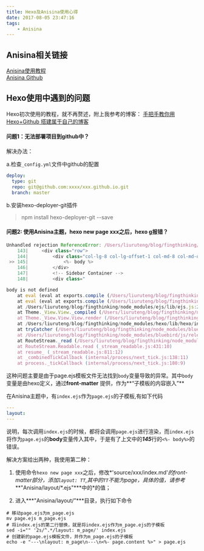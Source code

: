 ```yaml
---
title: Hexo及Anisina使用心得
date: 2017-08-05 23:47:16
tags:
	- Anisina
---
```


## Anisina相关链接
[Anisina使用教程](http://haojen.github.io/2017/05/09/Anisina-%E4%B8%AD%E6%96%87%E4%BD%BF%E7%94%A8%E6%95%99%E7%A8%8B/)  
[Anisina Github](https://github.com/Haojen/hexo-theme-Anisina)

## Hexo使用中遇到的问题
Hexo初次使用的教程，就不再赘述，附上我参考的博客：
[手把手教你用Hexo+Github 搭建属于自己的博客](http://blog.csdn.net/gdutxiaoxu/article/details/53576018)

#### 问题1：无法部署项目到github中？  
解决办法：   

a.检查`_config.yml`文件中github的配置

```yml
deploy:
  type: git
  repo: git@github.com:xxxx/xxx.github.io.git
  branch: master
```
b.安装hexo-deployer-git插件  
> npm install hexo-deployer-git --save

#### 问题2: 使用Anisina主题，hexo new page xxx之后，hexo g报错？

```javascript
Unhandled rejection ReferenceError: /Users/liuruteng/blog/fingthinking/themes/Anisina/layout/page.ejs:145
    143|     <div class="row">
    144|         <div class="col-lg-8 col-lg-offset-1 col-md-8 col-md-offset-1 col-sm-12 col-xs-12 post-container">
 >> 145|             <%- body %>
    146|         </div>
    147|         <!-- Sidebar Container -->
    148|         <div class="

body is not defined
    at eval (eval at exports.compile (/Users/liuruteng/blog/fingthinking/node_modules/ejs/lib/ejs.js:242:14), <anonymous>:30:4567)
    at eval (eval at exports.compile (/Users/liuruteng/blog/fingthinking/node_modules/ejs/lib/ejs.js:242:14), <anonymous>:30:12223)
    at /Users/liuruteng/blog/fingthinking/node_modules/ejs/lib/ejs.js:255:15
    at Theme._View.View._compiled (/Users/liuruteng/blog/fingthinking/node_modules/hexo/lib/theme/view.js:127:30)
    at Theme._View.View.View.render (/Users/liuruteng/blog/fingthinking/node_modules/hexo/lib/theme/view.js:29:15)
    at /Users/liuruteng/blog/fingthinking/node_modules/hexo/lib/hexo/index.js:390:25
    at tryCatcher (/Users/liuruteng/blog/fingthinking/node_modules/bluebird/js/release/util.js:16:23)
    at /Users/liuruteng/blog/fingthinking/node_modules/bluebird/js/release/method.js:15:34
    at RouteStream._read (/Users/liuruteng/blog/fingthinking/node_modules/hexo/lib/hexo/router.js:134:3)
    at RouteStream.Readable.read (_stream_readable.js:431:10)
    at resume_ (_stream_readable.js:811:12)
    at _combinedTickCallback (internal/process/next_tick.js:138:11)
    at process._tickCallback (internal/process/next_tick.js:180:9)
```
这种问题主要是由于page.ejs模板文件无法找到`body`变量导致的异常。其中`body`变量是由hexo定义，通过**front-matter**
提供，作为**“子模板的内容嵌入”**

在Anisina主题中，有`index.ejs`作为`page.ejs`的子模板,有如下代码

```yml index.ejs
---
layout: 
---
```
说明，每次调用`index.ejs`的时候，都将会调用`page.ejs`进行渲染，而`index.ejs`将作为`page.ejs`的**body**变量传入其中，于是有了上文中的***145***行的`<%- body%>`的错误。

解决方案给出两种，我使用第二种：  

1. 使用命令`hexo new page xxx`之后，修改*'source/xxx/index.md'*的front-matter部分，添加`layout: TT`,其中的`TT`不能为page，具体的值，请参考***"Anisina/layout/\*.ejs"***中的\*的值；

2. 进入***"Anisina/layout/”***目录，执行如下命令

```shell
# 移动page.ejs为m_page.ejs
mv page.ejs m_page.ejs  
# 将index.ejs的第二行替换，就是将index.ejs作为m_page.ejs的子模板
sed -i="" '2s/^.*/layout: m_page/' index.ejs 
# 创建新的page.ejs模板文件，并作为m_page.ejs的子模板
echo -e "---\nlayout: m_page\n---\n<%- page.content %>" > page.ejs 
```
